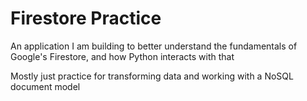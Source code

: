 # Firestore Practice
An application I am building to better understand the fundamentals of Google's Firestore, and how Python interacts with that

Mostly just practice for transforming data and working with a NoSQL document model

